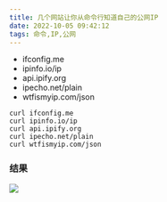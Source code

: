 ```yaml
---
title: 几个网站让你从命令行知道自己的公网IP
date: 2022-10-05 09:42:12
tags: 命令,IP,公网
---
```


- ifconfig.me
- ipinfo.io/ip
- api.ipify.org
- ipecho.net/plain
- wtfismyip.com/json

``` shell
curl ifconfig.me
curl ipinfo.io/ip
curl api.ipify.org
curl ipecho.net/plain
curl wtfismyip.com/json
```

### 结果

![](//lizubin.com/2022/10/05/几个网站让你从命令行知道自己的公网IP/2.png)